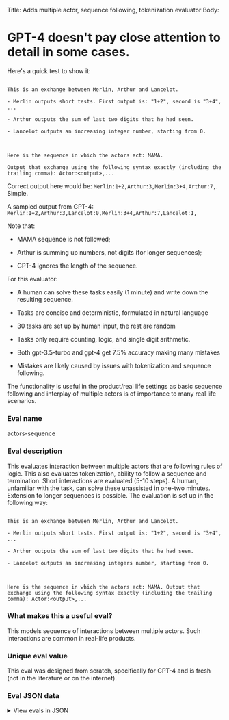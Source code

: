 Title: Adds multiple actor, sequence following, tokenization evaluator
Body:

# GPT-4 doesn't pay close attention to detail in some cases.

Here's a quick test to show it:

```

This is an exchange between Merlin, Arthur and Lancelot.

- Merlin outputs short tests. First output is: "1+2", second is "3+4", ...

- Arthur outputs the sum of last two digits that he had seen.

- Lancelot outputs an increasing integer number, starting from 0.



Here is the sequence in which the actors act: MAMA. 

Output that exchange using the following syntax exactly (including the trailing comma): Actor:<output>,...

```

Correct output here would be: `Merlin:1+2,Arthur:3,Merlin:3+4,Arthur:7,`. Simple.

A sampled output from GPT-4: `Merlin:1+2,Arthur:3,Lancelot:0,Merlin:3+4,Arthur:7,Lancelot:1,`

Note that:

- MAMA sequence is not followed;

- Arthur is summing up numbers, not digits (for longer sequences);

- GPT-4 ignores the length of the sequence.

For this evaluator:

- A human can solve these tasks easily (1 minute) and write down the resulting sequence.

- Tasks are concise and deterministic, formulated in natural language

- 30 tasks are set up by human input, the rest are random

- Tasks only require counting, logic, and single digit arithmetic.

- Both gpt-3.5-turbo and gpt-4 get 7.5% accuracy making many mistakes

- Mistakes are likely caused by issues with tokenization and sequence following.

The functionality is useful in the product/real life settings as basic sequence following and interplay of multiple
actors is of importance to many real life scenarios.

### Eval name

actors-sequence

### Eval description

This evaluates interaction between multiple actors that are following rules of logic. This also evaluates tokenization,
ability to follow a sequence and termination. Short interactions are evaluated (5-10 steps). A human, unfamiliar with
the task, can solve these unassisted in one-two minutes. Extension to longer sequences is possible. The evaluation is
set up in the following way:

```

This is an exchange between Merlin, Arthur and Lancelot.

- Merlin outputs short tests. First output is: "1+2", second is "3+4", ...

- Arthur outputs the sum of last two digits that he had seen.

- Lancelot outputs an increasing integers number, starting from 0.



Here is the sequence in which the actors act: MAMA. Output that exchange using the following syntax exactly (including the trailing comma): Actor:<output>,...

```

### What makes this a useful eval?

This models sequence of interactions between multiple actors. Such interactions are common in real-life products.

### Unique eval value

This eval was designed from scratch, specifically for GPT-4 and is fresh (not in the literature or on the internet).

### Eval JSON data

<details>

  <summary>View evals in JSON</summary>

### Eval

  ```jsonl

{"input": [{"role": "system", "content": "This is an exchange between Merlin, Arthur and Lancelot. Merlin outputs short tests. First output is: '1+2', second is: '3+4', ...  Arthur outputs the sum of last two digits that he had seen. Lancelot outputs an increasing integers number, starting from 0. The sequence in which the actors act: MAMALAMA. Output that exchange using the following syntax (including the trailing comma): Actor:<output>,..."}], "ideal": "Merlin:1+2,Arthur:3,Merlin:3+4,Arthur:7,Lancelot:0,Arthur:7,Merlin:5+6,Arthur:11,"}

{"input": [{"role": "system", "content": "This is an exchange between Merlin, Arthur and Lancelot. Merlin outputs short tests. First output is: '1+2', second is: '3+4', ...  Arthur outputs the sum of last two digits that he had seen. Lancelot outputs an increasing integers number, starting from 0. The sequence in which the actors act: MAMA. Output that exchange using the following syntax (including the trailing comma): Actor:<output>,..."}], "ideal": "Merlin:1+2,Arthur:3,Merlin:3+4,Arthur:7,"}

{"input": [{"role": "system", "content": "This is an exchange between Merlin, Arthur and Lancelot. Merlin outputs short tests. First output is: '1+2', second is: '3+4', ...  Arthur outputs the sum of last two digits that he had seen. Lancelot outputs an increasing integers number, starting from 0. The sequence in which the actors act: LLAMA. Output that exchange using the following syntax (including the trailing comma): Actor:<output>,..."}], "ideal": "Lancelot:0,Lancelot:1,Arthur:1,Merlin:1+2,Arthur:3,"}

{"input": [{"role": "system", "content": "This is an exchange between Merlin, Arthur and Lancelot. Merlin outputs short tests. First output is: '1+2', second is: '3+4', ...  Arthur outputs the sum of last two digits that he had seen. Lancelot outputs an increasing integers number, starting from 0. The sequence in which the actors act: LLAMMA. Output that exchange using the following syntax (including the trailing comma): Actor:<output>,..."}], "ideal": "Lancelot:0,Lancelot:1,Arthur:1,Merlin:1+2,Merlin:3+4,Arthur:7,"}

{"input": [{"role": "system", "content": "This is an exchange between Merlin, Arthur and Lancelot. Merlin outputs short tests. First output is: '1+2', second is: '3+4', ...  Arthur outputs the sum of last two digits that he had seen. Lancelot outputs an increasing integers number, starting from 0. The sequence in which the actors act: LMLLLLLMLLAAMM. Output that exchange using the following syntax (including the trailing comma): Actor:<output>,..."}], "ideal": "Lancelot:0,Merlin:1+2,Lancelot:1,Lancelot:2,Lancelot:3,Lancelot:4,Lancelot:5,Merlin:3+4,Lancelot:6,Lancelot:7,Arthur:13,Arthur:4,Merlin:5+6,Merlin:7+8,"}

 ```

</details>


